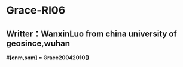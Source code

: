 # Grace-Rl06
## Writter：WanxinLuo from china university of geosince,wuhan
#**[cnm,snm] = Grace20042010()**  
